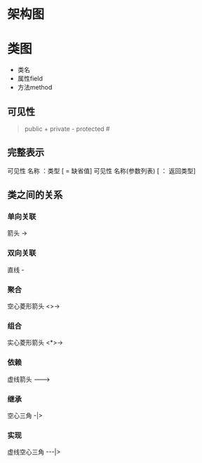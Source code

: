 # 架构图

# 类图

+ 类名
+ 属性field
+ 方法method

## 可见性

> public +
> private -
> protected #

## 完整表示

可见性  名称 ：类型 [ = 缺省值]
可见性  名称(参数列表) [ ： 返回类型]

## 类之间的关系

### 单向关联

箭头 ->

### 双向关联

直线 -

### 聚合

空心菱形箭头 <>->

### 组合

实心菱形箭头 <*>->

### 依赖

虚线箭头 --->

### 继承

空心三角 -|>

### 实现

虚线空心三角 ---|>
